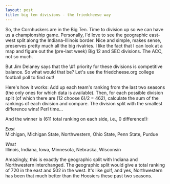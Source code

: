 ```yaml
---
layout: post
title: big ten divisions - the friedcheese way
---
```


So, the Cornhuskers are in the Big Ten. Time to division up so we can have us a championship game. Personally, I'd love to see the geographic east-west split along the Indiana-Illinois border. Nice and simple, makes sense, preserves pretty much all the big rivalries. I like the fact that I can look at a map and figure out the (pre-last week) Big 12 and SEC divisions. The ACC, not so much.

<p/>
But Jim Delaney says that the \#1 priority for these divisions is competitive balance. So what would that be? Let's use the friedcheese.org college football poll to find out!

<p/>
Here's how it works: Add up each team's ranking from the last two seasons (the only ones for which data is available). Then, for each possible division split (of which there are (12 choose 6)/2 = 462), calculate the sum of the rankings of each division and compare. The division split with the smallest difference wins! Perl time...

<p/>
And the winner is (611 total ranking on each side, i.e., 0 difference!):

<p/>
<i>East</i><br/>
Michigan, Michigan State, Northwestern, Ohio State, Penn State, Purdue

<p/>
<i>West</i><br/>
Illinois, Indiana, Iowa, Minnesota, Nebraska, Wisconsin

<p/>
Amazingly, this is exactly the geographic split with Indiana and Northwestern interchanged. The geographic split would give a total ranking of 720 in the east and 502 in the west. It's like golf, and yes, Northwestern has been that much better than the Hoosiers these past two seasons.

